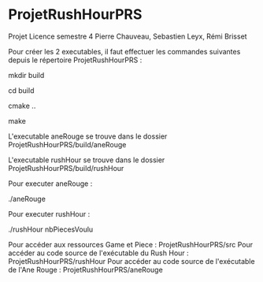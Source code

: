 # ProjetRushHourPRS
Projet Licence semestre 4 Pierre Chauveau, Sebastien Leyx, Rémi Brisset

Pour créer les 2 executables, il faut effectuer les commandes suivantes depuis 
le répertoire ProjetRushHourPRS : 

mkdir build

cd build

cmake ..

make

L'executable aneRouge se trouve dans le dossier ProjetRushHourPRS/build/aneRouge

L'executable rushHour se trouve dans le dossier ProjetRushHourPRS/build/rushHour

Pour executer aneRouge :

./aneRouge

Pour executer rushHour :

./rushHour nbPiecesVoulu

Pour accéder aux ressources Game et Piece : ProjetRushHourPRS/src
Pour accéder au code source de l'exécutable du Rush Hour : ProjetRushHourPRS/rushHour
Pour accéder au code source de l'exécutable de l'Ane Rouge : ProjetRushHourPRS/aneRouge